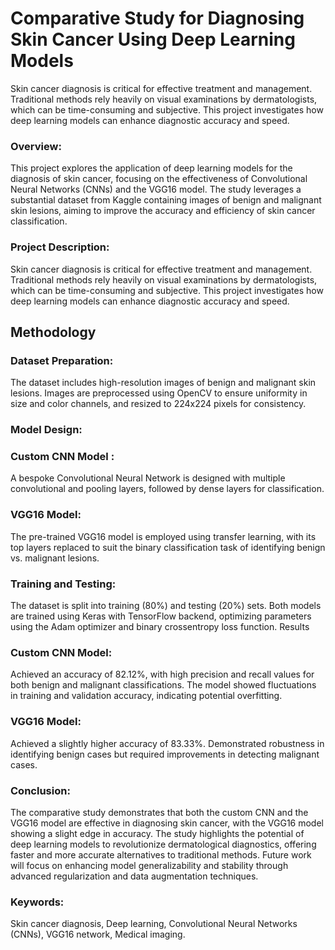 # Comparative Study for Diagnosing Skin Cancer Using Deep Learning Models
Skin cancer diagnosis is critical for effective treatment and management. Traditional methods rely heavily on visual examinations by dermatologists, which can be time-consuming and subjective. This project investigates how deep learning models can enhance diagnostic accuracy and speed.

### Overview:
This project explores the application of deep learning models for the diagnosis of skin cancer, focusing on the effectiveness of Convolutional Neural Networks (CNNs) and the VGG16 model. The study leverages a substantial dataset from Kaggle containing images of benign and malignant skin lesions, aiming to improve the accuracy and efficiency of skin cancer classification.

### Project Description:
Skin cancer diagnosis is critical for effective treatment and management. Traditional methods rely heavily on visual examinations by dermatologists, which can be time-consuming and subjective. This project investigates how deep learning models can enhance diagnostic accuracy and speed.

## Methodology
### Dataset Preparation:

The dataset includes high-resolution images of benign and malignant skin lesions.
Images are preprocessed using OpenCV to ensure uniformity in size and color channels, and resized to 224x224 pixels for consistency.
### Model Design:

### Custom CNN Model :
A bespoke Convolutional Neural Network is designed with multiple convolutional and pooling layers, followed by dense layers for classification.
### VGG16 Model:
The pre-trained VGG16 model is employed using transfer learning, with its top layers replaced to suit the binary classification task of identifying benign vs. malignant lesions.

### Training and Testing:

The dataset is split into training (80%) and testing (20%) sets.
Both models are trained using Keras with TensorFlow backend, optimizing parameters using the Adam optimizer and binary crossentropy loss function.
Results
### Custom CNN Model:

Achieved an accuracy of 82.12%, with high precision and recall values for both benign and malignant classifications.
The model showed fluctuations in training and validation accuracy, indicating potential overfitting.
### VGG16 Model:

Achieved a slightly higher accuracy of 83.33%.
Demonstrated robustness in identifying benign cases but required improvements in detecting malignant cases.
### Conclusion:
The comparative study demonstrates that both the custom CNN and the VGG16 model are effective in diagnosing skin cancer, with the VGG16 model showing a slight edge in accuracy. The study highlights the potential of deep learning models to revolutionize dermatological diagnostics, offering faster and more accurate alternatives to traditional methods. Future work will focus on enhancing model generalizability and stability through advanced regularization and data augmentation techniques.

### Keywords:
Skin cancer diagnosis, Deep learning, Convolutional Neural Networks (CNNs), VGG16 network, Medical imaging.

